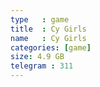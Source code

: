 ```yaml
---
type   : game
title  : Cy Girls
name   : Cy Girls
categories: [game]
size: 4.9 GB
telegram : 311
---
```


